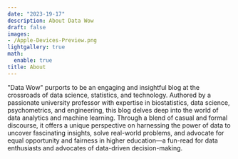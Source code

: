 ```yaml
---
date: "2023-19-17"
description: About Data Wow
draft: false
images:
- /Apple-Devices-Preview.png
lightgallery: true
math:
  enable: true
title: About
---
```



"Data Wow" purports to be an engaging and insightful blog at the crossroads of data science, statistics, and technology. Authored by a passionate university professor with expertise in biostatistics, data science, psychometrics, and engineering, this blog delves deep into the world of data analytics and machine learning. Through a blend of casual and formal discourse, it offers a unique perspective on harnessing the power of data to uncover fascinating insights, solve real-world problems, and advocate for equal opportunity and fairness in higher education—a fun-read for data enthusiasts and advocates of data-driven decision-making.

